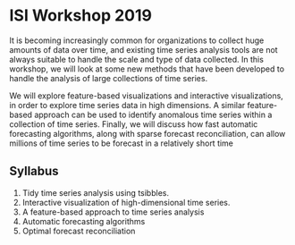 
<!-- README.md is generated from README.Rmd. Please edit that file -->

# ISI Workshop 2019

It is becoming increasingly common for organizations to collect huge
amounts of data over time, and existing time series analysis tools are
not always suitable to handle the scale and type of data collected. In
this workshop, we will look at some new methods that have been developed
to handle the analysis of large collections of time series.

We will explore feature-based visualizations and interactive
visualizations, in order to explore time series data in high dimensions.
A similar feature-based approach can be used to identify anomalous time
series within a collection of time series. Finally, we will discuss how
fast automatic forecasting algorithms, along with sparse forecast
reconciliation, can allow millions of time series to be forecast in a
relatively short time

## Syllabus

1.  Tidy time series analysis using tsibbles.
2.  Interactive visualization of high-dimensional time series.
3.  A feature-based approach to time series analysis
4.  Automatic forecasting algorithms
5.  Optimal forecast reconciliation
